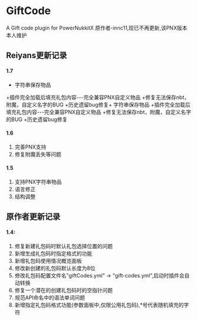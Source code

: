 # GiftCode
A Gift code plugin for PowerNukkitX
原作者-innc11,现已不再更新,该PNX版本本人维护
## Reiyans更新记录

#### 1.7
+ 字符串保存物品

+插件完全加载后填充礼包内容---完全兼容PNX自定义物品
+修复无法保存nbt，附魔，自定义名字的BUG
+历史遗留bug修复+ 字符串保存物品
+插件完全加载后填充礼包内容---完全兼容PNX自定义物品
+修复无法保存nbt，附魔，自定义名字的BUG
+历史遗留bug修复
#### 1.6
1. 完善PNX支持
2. 修复附魔丢失等问题
#### 1.5
1. 支持PNX字符串物品
2. 语言修正
3. 结构调整
## 原作者更新记录
#### 1.4:
1. 修复新建礼包码时默认礼包选择位置的问题
2. 新增生成礼包码时指定格式的功能
3. 新增礼包码使用情况概览面板
4. 修改新创建的礼包码默认长度为8位
5. 修改礼包码配置文件名"giftCodes.yml" -> "gift-codes.yml",启动时插件会自动转换
6. 修复一个潜在的创建礼包码时的空指针问题
7. 规范API命名中的语法单词问题
8. 新增指定礼包码格式功能(参数面板中,仅限公用礼包码),*号代表随机填充的字符
